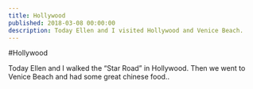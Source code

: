```yaml
---
title: Hollywood
published: 2018-03-08 00:00:00
description: Today Ellen and I visited Hollywood and Venice Beach.
---
```


#Hollywood

Today Ellen and I walked the “Star Road” in Hollywood.
Then we went to Venice Beach and had some great chinese food..

